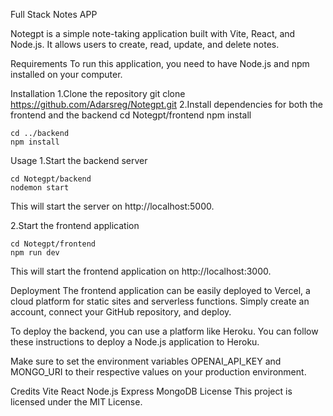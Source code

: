 Full Stack Notes APP

Notegpt is a simple note-taking application built with Vite, React, and Node.js. It allows users to create, read, update, and delete notes. 

Requirements
To run this application, you need to have Node.js and npm installed on your computer.

Installation
1.Clone the repository
    git clone https://github.com/Adarsreg/Notegpt.git
2.Install dependencies for both the frontend and the backend
    cd Notegpt/frontend
    npm install

    cd ../backend
    npm install


Usage
1.Start the backend server

    cd Notegpt/backend
    nodemon start
This will start the server on http://localhost:5000.

2.Start the frontend application

    cd Notegpt/frontend
    npm run dev
This will start the frontend application on http://localhost:3000.

Deployment
The frontend application can be easily deployed to Vercel, a cloud platform for static sites and serverless functions. Simply create an account, connect your GitHub repository, and deploy.

To deploy the backend, you can use a platform like Heroku. You can follow these instructions to deploy a Node.js application to Heroku.

Make sure to set the environment variables OPENAI_API_KEY and MONGO_URI to their respective values on your production environment.

Credits
Vite
React
Node.js
Express
MongoDB
License
This project is licensed under the MIT License.
